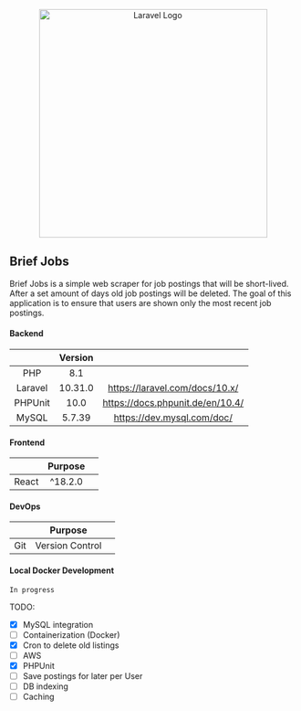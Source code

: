 <p align="center"><a href="https://laravel.com" target="_blank"><img src="https://raw.githubusercontent.com/laravel/art/master/logo-lockup/5%20SVG/2%20CMYK/1%20Full%20Color/laravel-logolockup-cmyk-red.svg" width="400" alt="Laravel Logo"></a></p>

## Brief Jobs

Brief Jobs is a simple web scraper for job postings that will be short-lived. After a set amount of days old job postings will be deleted. The goal of this application is to ensure that users are shown only the most recent job postings.

#### Backend

|         | Version |                                  |
| :-----: | :-----: | :------------------------------: |
|   PHP   |   8.1   |                                  |
| Laravel | 10.31.0 |  https://laravel.com/docs/10.x/  |
| PHPUnit |  10.0   | https://docs.phpunit.de/en/10.4/ |
|  MySQL  | 5.7.39  |    https://dev.mysql.com/doc/    |

#### Frontend

|       | Purpose |     |
| :---: | :-----: | :-: |
| React | ^18.2.0 |     |

#### DevOps

|     |     Purpose     |     |
| :-: | :-------------: | :-: |
| Git | Version Control |     |

#### Local Docker Development

```
In progress
```

TODO:

-   [x] MySQL integration
-   [ ] Containerization (Docker)
-   [x] Cron to delete old listings
-   [ ] AWS
-   [x] PHPUnit
-   [ ] Save postings for later per User
-   [ ] DB indexing
-   [ ] Caching
